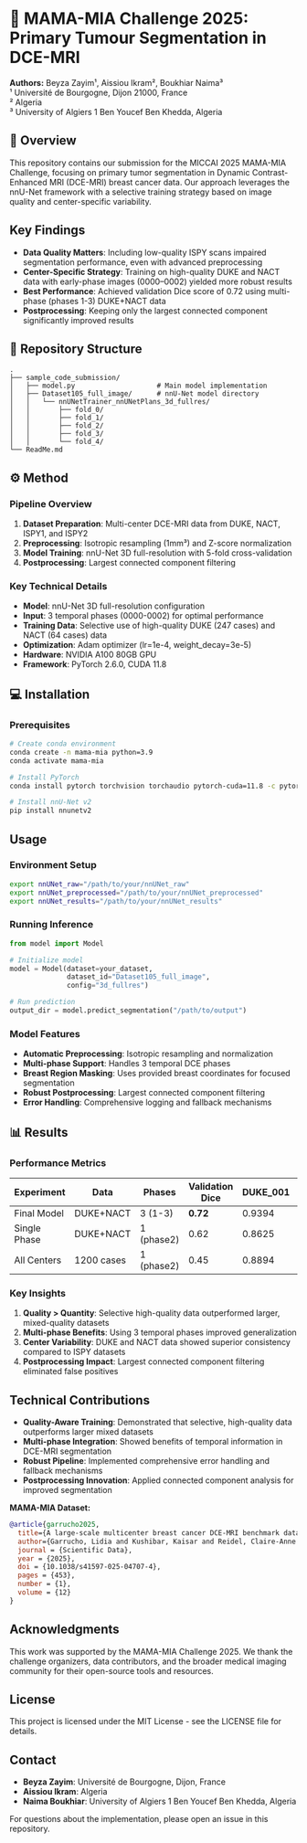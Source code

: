 # 🌸 MAMA-MIA Challenge 2025: Primary Tumour Segmentation in DCE-MRI

**Authors:** Beyza Zayim¹, Aissiou Ikram², Boukhiar Naima³  
¹ Université de Bourgogne, Dijon 21000, France  
² Algeria  
³ University of Algiers 1 Ben Youcef Ben Khedda, Algeria

## 🧬 Overview

This repository contains our submission for the MICCAI 2025 MAMA-MIA Challenge, focusing on primary tumor segmentation in Dynamic Contrast-Enhanced MRI (DCE-MRI) breast cancer data. Our approach leverages the nnU-Net framework with a selective training strategy based on image quality and center-specific variability.

## Key Findings

- **Data Quality Matters**: Including low-quality ISPY scans impaired segmentation performance, even with advanced preprocessing
- **Center-Specific Strategy**: Training on high-quality DUKE and NACT data with early-phase images (0000–0002) yielded more robust results
- **Best Performance**: Achieved validation Dice score of 0.72 using multi-phase (phases 1-3) DUKE+NACT data
- **Postprocessing**: Keeping only the largest connected component significantly improved results

## 📁 Repository Structure

```
.
├── sample_code_submission/
│   ├── model.py                    # Main model implementation
│   ├── Dataset105_full_image/      # nnU-Net model directory
│   │   └── nnUNetTrainer_nnUNetPlans_3d_fullres/
│   │       ├── fold_0/
│   │       ├── fold_1/
│   │       ├── fold_2/
│   │       ├── fold_3/
│   │       └── fold_4/
└── ReadMe.md
```

## ⚙️ Method

### Pipeline Overview

1. **Dataset Preparation**: Multi-center DCE-MRI data from DUKE, NACT, ISPY1, and ISPY2 
2. **Preprocessing**: Isotropic resampling (1mm³) and Z-score normalization
3. **Model Training**: nnU-Net 3D full-resolution with 5-fold cross-validation
4. **Postprocessing**: Largest connected component filtering

### Key Technical Details

- **Model**: nnU-Net 3D full-resolution configuration
- **Input**: 3 temporal phases (0000-0002) for optimal performance
- **Training Data**: Selective use of high-quality DUKE (247 cases) and NACT (64 cases) data
- **Optimization**: Adam optimizer (lr=1e-4, weight_decay=3e-5)
- **Hardware**: NVIDIA A100 80GB GPU
- **Framework**: PyTorch 2.6.0, CUDA 11.8

## 💻 Installation

### Prerequisites

```bash
# Create conda environment
conda create -n mama-mia python=3.9
conda activate mama-mia

# Install PyTorch
conda install pytorch torchvision torchaudio pytorch-cuda=11.8 -c pytorch -c nvidia

# Install nnU-Net v2
pip install nnunetv2
```

## Usage

### Environment Setup

```bash
export nnUNet_raw="/path/to/your/nnUNet_raw"
export nnUNet_preprocessed="/path/to/your/nnUNet_preprocessed"
export nnUNet_results="/path/to/your/nnUNet_results"
```

### Running Inference

```python
from model import Model

# Initialize model
model = Model(dataset=your_dataset, 
              dataset_id="Dataset105_full_image", 
              config="3d_fullres")

# Run prediction
output_dir = model.predict_segmentation("/path/to/output")
```

### Model Features

- **Automatic Preprocessing**: Isotropic resampling and normalization
- **Multi-phase Support**: Handles 3 temporal DCE phases
- **Breast Region Masking**: Uses provided breast coordinates for focused segmentation
- **Robust Postprocessing**: Largest connected component filtering
- **Error Handling**: Comprehensive logging and fallback mechanisms

## 📊 Results

### Performance Metrics

| Experiment | Data | Phases | Validation Dice | DUKE_001 | ISPY1_1183 | ISPY2_332 | NACT_64 |
|------------|------|---------|-----------------|----------|-------------|-----------|---------|
| Final Model | DUKE+NACT | 3 (1-3) | **0.72** | 0.9394 | 0.7640 | 0.8967 | 0.9580 |
| Single Phase | DUKE+NACT | 1 (phase2) | 0.62 | 0.8625 | 0.7196 | 0.8111 | 0.9514 |
| All Centers | 1200 cases | 1 (phase2) | 0.45 | 0.8894 | 0.6739 | 0.5227 | 0.9334 |

### Key Insights

1. **Quality > Quantity**: Selective high-quality data outperformed larger, mixed-quality datasets
2. **Multi-phase Benefits**: Using 3 temporal phases improved generalization
3. **Center Variability**: DUKE and NACT data showed superior consistency compared to ISPY datasets
4. **Postprocessing Impact**: Largest connected component filtering eliminated false positives

## Technical Contributions

- **Quality-Aware Training**: Demonstrated that selective, high-quality data outperforms larger mixed datasets
- **Multi-phase Integration**: Showed benefits of temporal information in DCE-MRI segmentation
- **Robust Pipeline**: Implemented comprehensive error handling and fallback mechanisms
- **Postprocessing Innovation**: Applied connected component analysis for improved segmentation

**MAMA-MIA Dataset:**
```bibtex
@article{garrucho2025,
  title={A large-scale multicenter breast cancer DCE-MRI benchmark dataset with expert segmentations},
  author={Garrucho, Lidia and Kushibar, Kaisar and Reidel, Claire-Anne and Joshi, Smriti and Osuala, Richard and Tsirikoglou, Apostolia and Bobowicz, Maciej and Riego, Javier del and Catanese, Alessandro and Gwoździewicz, Katarzyna and Cosaka, Maria-Laura and Abo-Elhoda, Pasant M and Tantawy, Sara W and Sakrana, Shorouq S and Shawky-Abdelfatah, Norhan O and Salem, Amr Muhammad Abdo and Kozana, Androniki and Divjak, Eugen and Ivanac, Gordana and Nikiforaki, Katerina and Klontzas, Michail E and García-Dosdá, Rosa and Gulsun-Akpinar, Meltem and Lafcı, Oğuz and Mann, Ritse and Martín-Isla, Carlos and Prior, Fred and Marias, Kostas and Starmans, Martijn P A and Strand, Fredrik and Díaz, Oliver and Igual, Laura and Lekadir, Karim},
  journal = {Scientific Data},
  year = {2025},
  doi = {10.1038/s41597-025-04707-4},
  pages = {453},
  number = {1},
  volume = {12}
}
```

## Acknowledgments

This work was supported by the MAMA-MIA Challenge 2025. We thank the challenge organizers, data contributors, and the broader medical imaging community for their open-source tools and resources.

## License

This project is licensed under the MIT License - see the LICENSE file for details.

## Contact

- **Beyza Zayim**: Université de Bourgogne, Dijon, France
- **Aissiou Ikram**: Algeria
- **Naima Boukhiar**: University of Algiers 1 Ben Youcef Ben Khedda, Algeria

For questions about the implementation, please open an issue in this repository.



